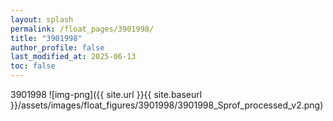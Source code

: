 ```yaml
---
layout: splash
permalink: /float_pages/3901998/
title: "3901998"
author_profile: false
last_modified_at: 2025-06-13
toc: false
---
```

 
3901998
![img-png]({{ site.url }}{{ site.baseurl }}/assets/images/float_figures/3901998/3901998_Sprof_processed_v2.png)